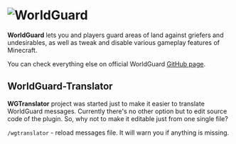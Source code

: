 # ![WorldGuard](worldguard-logo.png)

__WorldGuard__ lets you and players guard areas of land against griefers and undesirables, as well as tweak and disable various gameplay features of Minecraft.

You can check everything else on official WorldGuard [GitHub page](https://github.com/EngineHub/WorldGuard).

WorldGuard-Translator
---------------------
__WGTranslator__ project was started just to make it easier to translate WorldGuard messages. Currently there's no other option but to edit source code of the plugin. 
So, why not to make it editable just from one single file?

`/wgtranslator` - reload messages file. It will warn you if anything is missing.